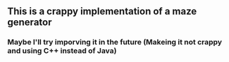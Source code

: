 ## This is a crappy implementation of a maze generator
### Maybe I'll try imporving it in the future (Makeing it not crappy and using C++ instead of Java)
